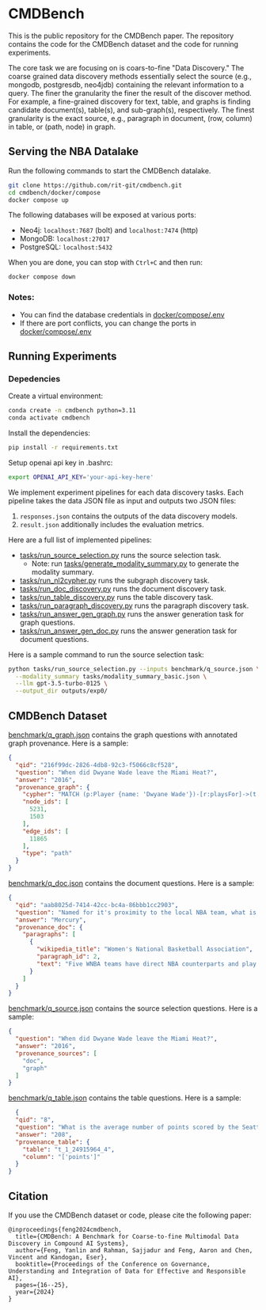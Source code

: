 # CMDBench

This is the public repository for the CMDBench paper. The repository contains the code for the CMDBench dataset and the code for running experiments.

The core task we are focusing on is coars-to-fine "Data Discovery." The coarse grained data discovery methods
essentially select the source (e.g., mongodb, postgresdb, neo4jdb) containing the relevant information to a query. The finer the
granularity the finer the result of the discover method. For example, a fine-grained discovery for text, table, and
graphs is finding candidate document(s), table(s), and sub-graph(s), respectively. The finest granularity is the exact
source, e.g., paragraph in document, (row, column) in table, or (path, node) in graph.


## Serving the NBA Datalake

Run the following commands to start the CMDBench datalake.

```bash
git clone https://github.com/rit-git/cmdbench.git
cd cmdbench/docker/compose
docker compose up
```

 The following databases will be exposed at various ports:
- Neo4j: `localhost:7687` (bolt) and `localhost:7474` (http)
- MongoDB: `localhost:27017`
- PostgreSQL: `localhost:5432`

When you are done, you can stop with `Ctrl+C` and then run:
```bash
docker compose down
```

### Notes:
- You can find the database credentials in [docker/compose/.env](docker/compose/.env)
- If there are port conflicts, you can change the ports in [docker/compose/.env](docker/compose/.env)


## Running Experiments

### Depedencies

Create a virtual environment:

```bash
conda create -n cmdbench python=3.11
conda activate cmdbench
```

Install the dependencies:

```bash
pip install -r requirements.txt
```

Setup openai api key in .bashrc:

```bash
export OPENAI_API_KEY='your-api-key-here'
```

We implement experiment pipelines for each data discovery tasks. Each pipeline takes the data JSON file as input and
outputs two JSON files:

1. `responses.json` contains the outputs of the data discovery models.
2. `result.json` additionally includes the evaluation metrics.

Here are a full list of implemented pipelines:

- [tasks/run_source_selection.py](tasks/run_source_selection.py) runs the source selection task.
    - Note: run [tasks/generate_modality_summary.py](tasks/generate_modality_summary.py) to generate the modality summary.
- [tasks/run_nl2cypher.py](tasks/run_nl2cypher.py) runs the subgraph discovery task.
- [tasks/run_doc_discovery.py](tasks/run_doc_discovery.py) runs the document discovery task.
- [tasks/run_table_discovery.py](tasks/run_table_discovery.py) runs the table discovery task.
- [tasks/run_paragraph_discovery.py](tasks/run_paragraph_discovery.py) runs the paragraph discovery task.
- [tasks/run_answer_gen_graph.py](tasks/run_answer_gen_graph.py) runs the answer generation task for graph questions.
- [tasks/run_answer_gen_doc.py](tasks/run_answer_gen_doc.py) runs the answer generation task for document questions.

Here is a sample command to run the source selection task:

```bash
python tasks/run_source_selection.py --inputs benchmark/q_source.json \
  --modality_summary tasks/modality_summary_basic.json \
  --llm gpt-3.5-turbo-0125 \
  --output_dir outputs/exp0/
```


## CMDBench Dataset

[benchmark/q_graph.json](./benchmark/q_graph.json) contains the graph questions with annotated graph provenance. Here is a sample:

```json
{
  "qid": "216f99dc-2826-4db8-92c3-f5066c8cf528",
  "question": "When did Dwyane Wade leave the Miami Heat?",
  "answer": "2016",
  "provenance_graph": {
    "cypher": "MATCH (p:Player {name: 'Dwyane Wade'})-[r:playsFor]->(t:Team {name: 'Miami Heat'}) RETURN r.end_time AS leave_time",
    "node_ids": [
      5231,
      1503
    ],
    "edge_ids": [
      11865
    ],
    "type": "path"
  }
}
```

[benchmark/q_doc.json](./benchmark/q_doc.json) contains the document questions. Here is a sample:

```json
{
  "qid": "aab8025d-7414-42cc-bc4a-86bbb1cc2903",
  "question": "Named for it's proximity to the local NBA team, what is the name of the WNBA team in Phoenix?",
  "answer": "Mercury",
  "provenance_doc": {
    "paragraphs": [
      {
        "wikipedia_title": "Women's National Basketball Association",
        "paragraph_id": 2,
        "text": "Five WNBA teams have direct NBA counterparts and play in the same arena: the Atlanta Dream, Indiana Fever, Los Angeles Sparks, Minnesota Lynx, and Phoenix Mercury. The Chicago Sky, Connecticut Sun, Dallas Wings, Las Vegas Aces, New York Liberty, Seattle Storm, and Washington Mystics do not share an arena with a direct NBA counterpart, although four of the seven (the Sky, the Wings, the Liberty, and the Mystics) share a market with an NBA counterpart, and the Storm shared an arena and market with an NBA team at the time of its founding. The Sky, the Sun, the Wings, the Aces, the Sparks, and the Storm are all independently owned.\n"
      }
    ]
  }
}
```

[benchmark/q_source.json](./benchmark/q_source.json) contains the source selection questions. Here is a sample:

```json
{
  "question": "When did Dwyane Wade leave the Miami Heat?",
  "answer": "2016",
  "provenance_sources": [
    "doc",
    "graph"
  ]
}
```

[benchmark/q_table.json](./benchmark/q_table.json) contains the table questions. Here is a sample:

```json
  {
  "qid": "8",
  "question": "What is the average number of points scored by the Seattle Storm players in the 2005 season?",
  "answer": "208",
  "provenance_table": {
    "table": "t_1_24915964_4",
    "column": "['points']"
  }
}
```

## Citation

If you use the CMDBench dataset or code, please cite the following paper:

```
@inproceedings{feng2024cmdbench,
  title={CMDBench: A Benchmark for Coarse-to-fine Multimodal Data Discovery in Compound AI Systems},
  author={Feng, Yanlin and Rahman, Sajjadur and Feng, Aaron and Chen, Vincent and Kandogan, Eser},
  booktitle={Proceedings of the Conference on Governance, Understanding and Integration of Data for Effective and Responsible AI},
  pages={16--25},
  year={2024}
}
```